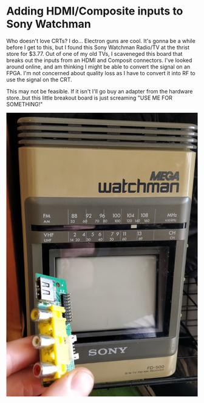 # Adding HDMI/Composite inputs to Sony Watchman

Who doesn't love CRTs? I do... Electron guns are cool. It's gonna be a while before I get to this, 
but I found this Sony Watchman Radio/TV at the thrist store for $3.77. Out of one of my old TVs,
I scaveneged this board that breaks out the inputs from an HDMI and Composit connectors. I've looked around 
online, and am thinking I might be able to convert the signal on an FPGA. I'm not concerned about quality loss
as I have to convert it into RF to use the signal on the CRT. 

This may not be feasible. If it isn't I'll go buy an adapter from the hardware store..but this little breakout board is just screaming "USE ME FOR SOMETHING!"

![Sony Watchman and HDMI interface from a Coby TV](https://github.com/kbickham/Sony-Watchman-add-HDMI-and-Composite-Inputs/blob/master/sony%20watchman.jpg)
